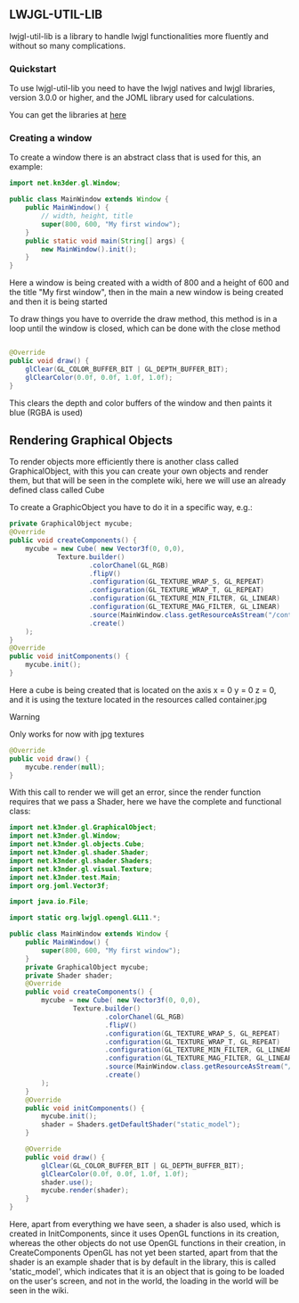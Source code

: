 ## LWJGL-UTIL-LIB
lwjgl-util-lib is a library to handle lwjgl functionalities more fluently and without so many complications.

### Quickstart
To use lwjgl-util-lib you need to have the lwjgl natives and lwjgl libraries, version 3.0.0 or higher, and the JOML library used for calculations.

You can get the libraries at [here](https://www.lwjgl.org/customize)

### Creating a window
To create a window there is an abstract class that is used for this, an example:
```java
import net.kn3der.gl.Window;

public class MainWindow extends Window {
    public MainWindow() {
        // width, height, title
        super(800, 600, "My first window");
    }
    public static void main(String[] args) {
        new MainWindow().init();
    }
}
```
Here a window is being created with a width of 800 and a height of 600 and the title "My first window", then in the main a new window is being created and then it is being started

To draw things you have to override the draw method, this method is in a loop until the window is closed, which can be done with the close method
```java

@Override
public void draw() {
    glClear(GL_COLOR_BUFFER_BIT | GL_DEPTH_BUFFER_BIT);
    glClearColor(0.0f, 0.0f, 1.0f, 1.0f);
}

```
This clears the depth and color buffers of the window and then paints it blue (RGBA is used)

## Rendering Graphical Objects
To render objects more efficiently there is another class called GraphicalObject, with this you can create your own objects and render them, but that will be seen in the complete wiki, here we will use an already defined class called Cube

To create a GraphicObject you have to do it in a specific way, e.g.:
```java
private GraphicalObject mycube;
@Override
public void createComponents() {
    mycube = new Cube( new Vector3f(0, 0,0),
            Texture.builder()
                    .colorChanel(GL_RGB)
                    .flipV()
                    .configuration(GL_TEXTURE_WRAP_S, GL_REPEAT)
                    .configuration(GL_TEXTURE_WRAP_T, GL_REPEAT)
                    .configuration(GL_TEXTURE_MIN_FILTER, GL_LINEAR)
                    .configuration(GL_TEXTURE_MAG_FILTER, GL_LINEAR)
                    .source(MainWindow.class.getResourceAsStream("/container.jpg"))
                    .create()
    );
}
@Override
public void initComponents() {
    mycube.init();
}
```
Here a cube is being created that is located on the axis x = 0 y = 0 z = 0, and it is using the texture located in the resources called container.jpg

> [!WARNING]
> Only works for now with jpg textures

```java
@Override
public void draw() {
    mycube.render(null);
}
```
With this call to render we will get an error, since the render function requires that we pass a Shader, here we have the complete and functional class:

```java
import net.k3nder.gl.GraphicalObject;
import net.k3nder.gl.Window;
import net.k3nder.gl.objects.Cube;
import net.k3nder.gl.shader.Shader;
import net.k3nder.gl.shader.Shaders;
import net.k3nder.gl.visual.Texture;
import net.k3nder.test.Main;
import org.joml.Vector3f;

import java.io.File;

import static org.lwjgl.opengl.GL11.*;

public class MainWindow extends Window {
    public MainWindow() {
        super(800, 600, "My first window");
    }
    private GraphicalObject mycube;
    private Shader shader;
    @Override
    public void createComponents() {
        mycube = new Cube( new Vector3f(0, 0,0),
                Texture.builder()
                        .colorChanel(GL_RGB)
                        .flipV()
                        .configuration(GL_TEXTURE_WRAP_S, GL_REPEAT)
                        .configuration(GL_TEXTURE_WRAP_T, GL_REPEAT)
                        .configuration(GL_TEXTURE_MIN_FILTER, GL_LINEAR)
                        .configuration(GL_TEXTURE_MAG_FILTER, GL_LINEAR)
                        .source(MainWindow.class.getResourceAsStream("/container.jpg"))
                        .create()
        );
    }
    @Override
    public void initComponents() {
        mycube.init();
        shader = Shaders.getDefaultShader("static_model");
    }

    @Override
    public void draw() {
        glClear(GL_COLOR_BUFFER_BIT | GL_DEPTH_BUFFER_BIT);
        glClearColor(0.0f, 0.0f, 1.0f, 1.0f);
        shader.use();
        mycube.render(shader);
    }
}
```

Here, apart from everything we have seen, a shader is also used, which is created in InitComponents, since it uses OpenGL functions in its creation, whereas the other objects do not use OpenGL functions in their creation, in CreateComponents OpenGL has not yet been started, apart from that the shader is an example shader that is by default in the library, this is called 'static_model', which indicates that it is an object that is going to be loaded on the user's screen, and not in the world, the loading in the world will be seen in the wiki.
